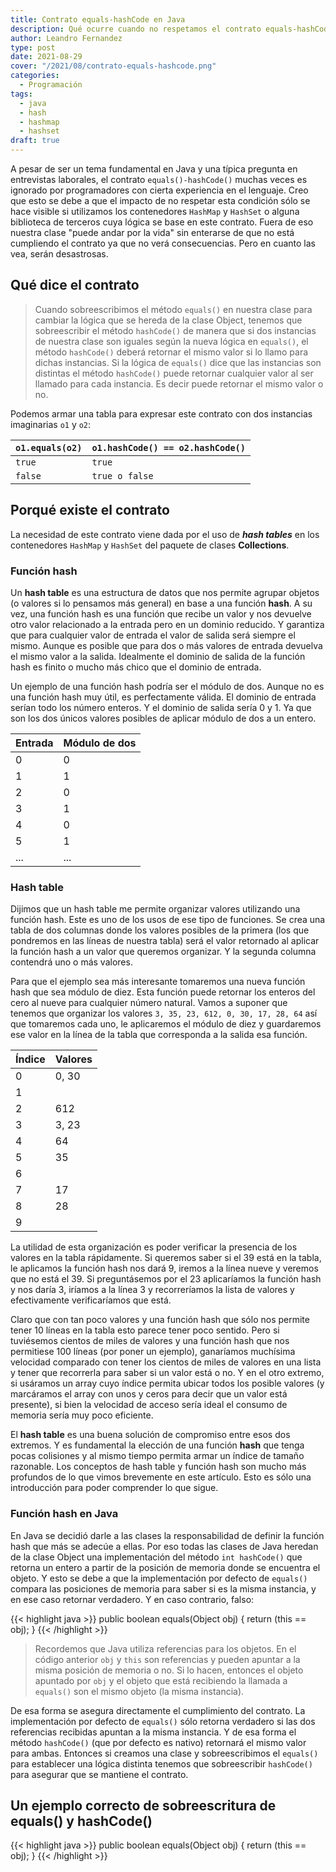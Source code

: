 ```yaml
---
title: Contrato equals-hashCode en Java
description: Qué ocurre cuando no respetamos el contrato equals-hashCode
author: Leandro Fernandez
type: post
date: 2021-08-29
cover: "/2021/08/contrato-equals-hashcode.png"
categories:
  - Programación
tags:
  - java
  - hash
  - hashmap
  - hashset
draft: true
---
```


A pesar de ser un tema fundamental en Java y una típica pregunta en entrevistas laborales, el contrato `equals()-hashCode()` muchas veces es ignorado por programadores con cierta experiencia en el lenguaje. Creo que esto se debe a que el impacto de no respetar esta condición sólo se hace visible si utilizamos los contenedores `HashMap` y `HashSet` o alguna biblioteca de terceros cuya lógica se base en este contrato. Fuera de eso nuestra clase "puede andar por la vida" sin enterarse de que no está cumpliendo el contrato ya que no verá consecuencias. Pero en cuanto las vea, serán desastrosas.

## Qué dice el contrato

> Cuando sobreescribimos el método `equals()` en nuestra clase para cambiar la lógica que se hereda de la clase Object, tenemos que sobreescribir el método `hashCode()` de manera que si dos instancias de nuestra clase son iguales según la nueva lógica en `equals()`, el método `hashCode()` deberá retornar el mismo valor si lo llamo para dichas instancias. Si la lógica de `equals()` dice que las instancias son distintas el método `hashCode()` puede retornar cualquier valor al ser llamado para cada instancia. Es decir puede retornar el mismo valor o no.

Podemos armar una tabla para expresar este contrato con dos instancias imaginarias `o1` y `o2`:

| `o1.equals(o2)` | `o1.hashCode() == o2.hashCode()` |
| --- | --- |
| `true` | `true` |
| `false` | `true o false` |

## Porqué existe el contrato

La necesidad de este contrato viene dada por el uso de ***hash tables*** en los contenedores `HashMap` y `HashSet` del paquete de clases **Collections**.

### Función hash

Un **hash table** es una estructura de datos que nos permite agrupar objetos (o valores si lo pensamos más general) en base a una función **hash**. A su vez, una función hash es una función que recibe un valor y nos devuelve otro valor relacionado a la entrada pero en un dominio reducido. Y garantiza que para cualquier valor de entrada el valor de salida será siempre el mismo. Aunque es posible que para dos o más valores de entrada devuelva el mismo valor a la salida. Idealmente el dominio de salida de la función hash es finito o mucho más chico que el dominio de entrada.

Un ejemplo de una función hash podría ser el módulo de dos. Aunque no es una función hash muy útil, es perfectamente válida. El dominio de entrada serían todo los número enteros. Y el dominio de salida sería 0 y 1. Ya que son los dos únicos valores posibles de aplicar módulo de dos a un entero.

| Entrada | Módulo de dos |
| --- | --- |
| 0 | 0 |
| 1 | 1 |
| 2 | 0 |
| 3 | 1 |
| 4 | 0 |
| 5 | 1 |
| ... | ... |

### Hash table

Dijimos que un hash table me permite organizar valores utilizando una función hash. Este es uno de los usos de ese tipo de funciones. Se crea una tabla de dos columnas donde los valores posibles de la primera (los que pondremos en las líneas de nuestra tabla) será el valor retornado al aplicar la función hash a un valor que queremos organizar. Y la segunda columna contendrá uno o más valores.

Para que el ejemplo sea más interesante tomaremos una nueva función hash que sea módulo de diez. Esta función puede retornar los enteros del cero al nueve para cualquier número natural. Vamos a suponer que tenemos que organizar los valores `3, 35, 23, 612, 0, 30, 17, 28, 64` así que tomaremos cada uno, le aplicaremos el módulo de diez y guardaremos ese valor en la línea de la tabla que corresponda a la salida esa función.

| Índice | Valores |
| --- | --- |
| 0 | 0, 30 |
| 1 | |
| 2 | 612 |
| 3 | 3, 23|
| 4 | 64 |
| 5 | 35 |
| 6 | |
| 7 | 17 |
| 8 | 28 |
| 9 | |

La utilidad de esta organización es poder verificar la presencia de los valores en la tabla rápidamente. Si queremos saber si el 39 está en la tabla, le aplicamos la función hash nos dará 9, iremos a la línea nueve y veremos que no está el 39. Si preguntásemos por el 23 aplicaríamos la función hash y nos daría 3, iríamos a la línea 3 y recorreríamos la lista de valores y efectivamente verificaríamos que está.

Claro que con tan poco valores y una función hash que sólo nos permite tener 10 líneas en la tabla esto parece tener poco sentido. Pero si tuviésemos cientos de miles de valores y una función hash que nos permitiese 100 líneas (por poner un ejemplo), ganaríamos muchísima velocidad comparado con tener los cientos de miles de valores en una lista y tener que recorrerla para saber si un valor está o no. Y en el otro extremo, si usáramos un array cuyo índice permita ubicar todos los posible valores (y marcáramos el array con unos y ceros para decir que un valor está presente), si bien la velocidad de acceso sería ideal el consumo de memoria sería muy poco eficiente.

El **hash table** es una buena solución de compromiso entre esos dos extremos. Y es fundamental la elección de una función **hash** que tenga pocas colisiones y al mismo tiempo permita armar un índice de tamaño razonable. Los conceptos de hash table y función hash son mucho más profundos de lo que vimos brevemente en este artículo. Esto es sólo una introducción para poder comprender lo que sigue.

### Función hash en Java

En Java se decidió darle a las clases la responsabilidad de definir la función hash que más se adecúe a ellas. Por eso todas las clases de Java heredan de la clase Object una implementación del método `int hashCode()` que retorna un entero a partir de la posición de memoria donde se encuentra el objeto. Y esto se debe a que la implementación por defecto de `equals()` compara las posiciones de memoria para saber si es la misma instancia, y en ese caso retornar verdadero. Y en caso contrario, falso:

{{< highlight java >}}
public boolean equals(Object obj) {
    return (this == obj);
}
{{< /highlight >}}

> Recordemos que Java utiliza referencias para los objetos. En el código anterior `obj` y `this` son referencias y pueden apuntar a la misma posición de memoria o no. Si lo hacen, entonces el objeto apuntado por `obj` y el objeto que está recibiendo la llamada a `equals()` son el mismo objeto (la misma instancia).

De esa forma se asegura directamente el cumplimiento del contrato. La implementación por defecto de `equals()` sólo retorna verdadero si las dos referencias recibidas apuntan a la misma instancia. Y de esa forma el método `hashCode()` (que por defecto es nativo) retornará el mismo valor para ambas. Entonces si creamos una clase y sobreescribimos el `equals()` para establecer una lógica distinta tenemos que sobreescribir `hashCode()` para asegurar que se mantiene el contrato.

## Un ejemplo correcto de sobreescritura de equals() y hashCode()

{{< highlight java >}}
public boolean equals(Object obj) {
    return (this == obj);
}
{{< /highlight >}}